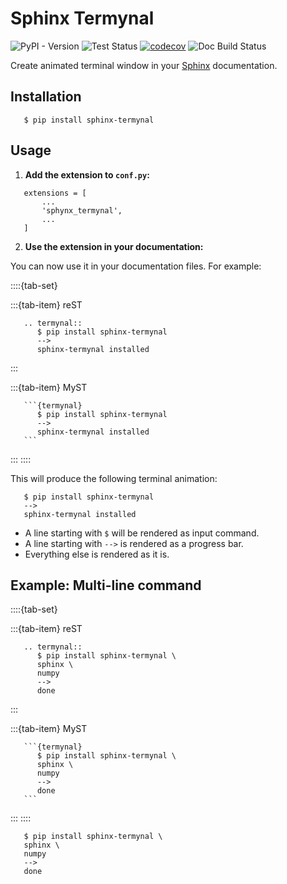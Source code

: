 
# Sphinx Termynal

![PyPI - Version](https://img.shields.io/pypi/v/sphinx-termynal)
![Test Status](https://github.com/prajeeshag/sphinx-termynal/actions/workflows/test.yml/badge.svg)
[![codecov](https://codecov.io/gh/prajeeshag/sphinx-termynal/graph/badge.svg?token=UNNUW30IQL)](https://codecov.io/gh/prajeeshag/sphinx-termynal)
![Doc Build Status](https://github.com/prajeeshag/sphinx-termynal/actions/workflows/build-docs.yml/badge.svg)

Create animated terminal window in your [Sphinx](https://www.sphinx-doc.org) documentation.

## Installation
``` {code-block} console
   $ pip install sphinx-termynal
```

## Usage

1. **Add the extension to `conf.py`:**

```{code-block} python
   extensions = [
       ...
       'sphynx_termynal',
       ...
   ]
```

2. **Use the extension in your documentation:**

You can now use it in your documentation files. For example:

::::{tab-set}

:::{tab-item} reST
```{code-block} rst
   .. termynal:: 
      $ pip install sphinx-termynal
      -->
      sphinx-termynal installed
```
:::

:::{tab-item} MyST
````{code-block} md
   ```{termynal}
      $ pip install sphinx-termynal
      -->
      sphinx-termynal installed
   ```
````
:::
::::

This will produce the following terminal animation:

```{termynal}
   $ pip install sphinx-termynal
   -->
   sphinx-termynal installed
```

- A line starting with `$` will be rendered as input command.
- A line starting with `-->` is rendered as a progress bar.
- Everything else is rendered as it is.

## Example: Multi-line command

::::{tab-set}

:::{tab-item} reST
```{code-block} rst
   .. termynal:: 
      $ pip install sphinx-termynal \
      sphinx \
      numpy
      -->
      done
```
:::

:::{tab-item} MyST
````{code-block} md
   ```{termynal}
      $ pip install sphinx-termynal \
      sphinx \
      numpy
      -->
      done
   ```
````
:::
::::

```{termynal}
   $ pip install sphinx-termynal \
   sphinx \
   numpy
   -->
   done
```